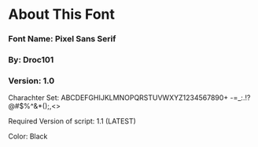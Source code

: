 # About This Font
### Font Name: Pixel Sans Serif
### By: Droc101
### Version: 1.0

Charachter Set:
ABCDEFGHIJKLMNOPQRSTUVWXYZ1234567890+ -=_:.!?@#$%^&*();,<>

Required Version of script: 1.1 (LATEST)

Color: Black
